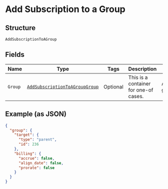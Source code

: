 
# Add Subscription to a Group

## Structure

`AddSubscriptionToAGroup`

## Fields

| Name | Type | Tags | Description | Getter | Setter |
|  --- | --- | --- | --- | --- | --- |
| `Group` | [`AddSubscriptionToAGroupGroup`](../../doc/models/containers/add-subscription-to-a-group-group.md) | Optional | This is a container for one-of cases. | AddSubscriptionToAGroupGroup getGroup() | setGroup(AddSubscriptionToAGroupGroup group) |

## Example (as JSON)

```json
{
  "group": {
    "target": {
      "type": "parent",
      "id": 236
    },
    "billing": {
      "accrue": false,
      "align_date": false,
      "prorate": false
    }
  }
}
```

